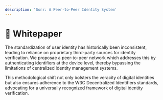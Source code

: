 ```yaml
---
description: 'Sonr: A Peer-to-Peer Identity System'
---
```


# 📄 Whitepaper

The standardization of user identity has historically been inconsistent, leading to reliance on proprietary third-party sources for identity verification. We proposae a peer-to-peer network which addresses this by authenticating identifiers at the device level, thereby bypassing the limitations of centralized identity management systems.&#x20;

This methodological shift not only bolsters the veracity of digital identities but also ensures adherence to the W3C Decentralized Identifiers standards, advocating for a universally recognized framework of digital identity verification.
